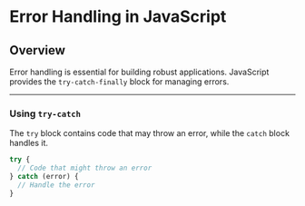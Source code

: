 # Error Handling in JavaScript

## Overview

Error handling is essential for building robust applications. JavaScript provides the `try-catch-finally` block for managing errors.

---

### **Using `try-catch`**

The `try` block contains code that may throw an error, while the `catch` block handles it.

```javascript
try {
  // Code that might throw an error
} catch (error) {
  // Handle the error
}
```
